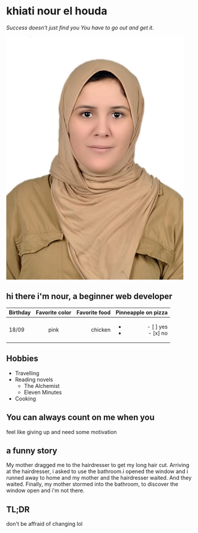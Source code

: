 
# khiati nour el houda 

*Success doesn’t just find you You have to go out and get it*.

![image](Mypic.jpg)
## hi there i'm nour, a beginner web developer 
|  Birthday      | Favorite color    | Favorite food    |Pinneapple on pizza |
| :------------- | :---------------: | ---------------:|-------------------:|
|  18/09         |pink               |chicken          |   <ul><li>- [ ] yes</li><li>- [x] no</li></ul>
## Hobbies
- Travelling
- Reading novels
  - The Alchemist 
  - Eleven Minutes
- Cooking
## You can always count on me when you
feel like giving up and need some motivation

## a funny story

 My mother dragged me to the hairdresser to get my long hair cut. Arriving at the hairdresser, i asked to use the bathroom.i opened the window and i runned away to home and my mother and the hairdresser waited. And they waited. Finally, my mother stormed into the bathroom, to discover the window open and i'm not there.
 
## TL;DR

don't be affraid of changing lol 

           




